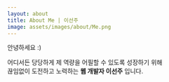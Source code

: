 ```yaml
---
layout: about
title: About Me | 이선주
image: assets/images/about/Me.png
---
```

안녕하세요 :)

어디서든 당당하게 제 역량을 어필할 수 있도록 성장하기 위해<br/> 끊임없이 도전하고 노력하는 <b>웹 개발자 이선주</b> 입니다.

